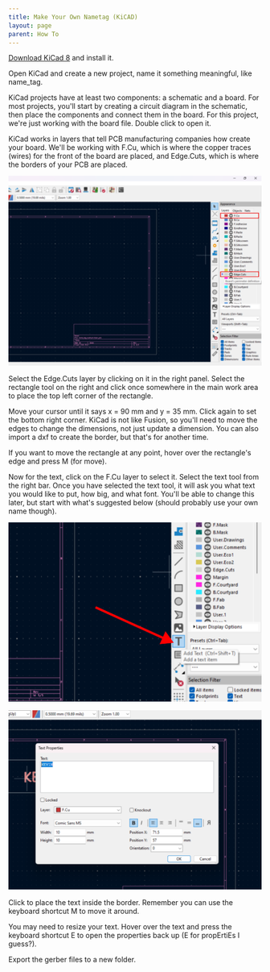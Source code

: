 ```yaml
---
title: Make Your Own Nametag (KiCAD)
layout: page
parent: How To
---
```


[Download KiCad 8](https://www.kicad.org/download/) and install it.

Open KiCad and create a new project, name it something meaningful, like name_tag.

KiCad projects have at least two components: a schematic and a board. For most projects, you'll start by creating a circuit diagram in the schematic, then place the components and connect them in the board. For this project, we're just working with the board file. Double click to open it.

KiCad works in layers that tell PCB manufacturing companies how create your board. We'll be working with F.Cu, which is where the copper traces (wires) for the front of the board are placed, and Edge.Cuts, which is where the borders of your PCB are placed.

![Image highlighting layers](/assets/how_to/kicad_name/layers.svg)

Select the Edge.Cuts layer by clicking on it in the right panel. Select the rectangle tool on the right and click once somewhere in the main work area to place the top left corner of the rectangle.

Move your cursor until it says x = 90 mm and y = 35 mm. Click again to set the bottom right corner. KiCad is not like Fusion, so you'll need to move the edges to change the dimensions, not just update a dimension. You can also import a dxf to create the border, but that's for another time.

If you want to move the rectangle at any point, hover over the rectangle's edge and press M (for move).

Now for the text, click on the F.Cu layer to select it. Select the text tool from the right bar. Once you have selected the text tool, it will ask you what text you would like to put, how big, and what font. You'll be able to change this later, but start with what's suggested below (should probably use your own name though).

![Image of text tool](/assets/how_to/kicad_name/text.svg)

![Image of text dialog box](/assets/how_to/kicad_name/text_dialog.svg)

Click to place the text inside the border. Remember you can use the keyboard shortcut M to move it around.

You may need to resize your text. Hover over the text and press the keyboard shortcut E to open the properties back up (E for propErtiEs I guess?).

Export the gerber files to a new folder.